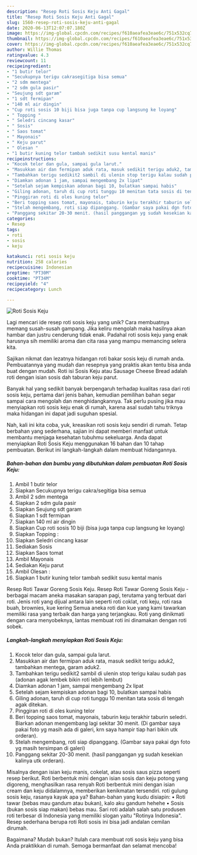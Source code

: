 ```yaml
---
description: "Resep Roti Sosis Keju Anti Gagal"
title: "Resep Roti Sosis Keju Anti Gagal"
slug: 1560-resep-roti-sosis-keju-anti-gagal
date: 2020-06-13T12:07:07.180Z
image: https://img-global.cpcdn.com/recipes/f610aeafea3eae6c/751x532cq70/roti-sosis-keju-foto-resep-utama.jpg
thumbnail: https://img-global.cpcdn.com/recipes/f610aeafea3eae6c/751x532cq70/roti-sosis-keju-foto-resep-utama.jpg
cover: https://img-global.cpcdn.com/recipes/f610aeafea3eae6c/751x532cq70/roti-sosis-keju-foto-resep-utama.jpg
author: Willie Thomas
ratingvalue: 4.3
reviewcount: 11
recipeingredient:
- "1 butir telor"
- "Secukupnya terigu cakrasegitiga bisa semua"
- "2 sdm mentega"
- "2 sdm gula pasir"
- "Seujung sdt garam"
- "1 sdt fermipan"
- "140 ml air dingin"
- "Cup roti sosis 10 biji bisa juga tanpa cup langsung ke loyang"
- " Topping "
- " Seledri cincang kasar"
- " Sosis"
- " Saos tomat"
- " Mayonais"
- " Keju parut"
- " Olesan "
- "1 butir kuning telor tambah sedikit susu kental manis"
recipeinstructions:
- "Kocok telor dan gula, sampai gula larut."
- "Masukkan air dan fermipan aduk rata, masuk sedikit terigu aduk2, tambahkan mentega, garam aduk2."
- "Tambahkan terigu sedikit2 sambil di ulenin stop terigu kalau sudah pas (adonan agak lembek bikin roti lebih lembut)"
- "Diamkan adonan 1 jam, sampai mengembang 2x lipat"
- "Setelah sejam kempiskan adonan bagi 10, bulatkan sampai habis"
- "Giling adonan, taruh di cup roti tunggu 10 menitan tata sosis di tengah agak ditekan."
- "Pinggiran roti di oles kuning telor"
- "Beri topping saos tomat, mayonais, taburin keju terakhir taburin seledri. Biarkan adonan mengembang lagi sekitar 30 menit. (Di gambar saya pakai foto yg masih ada di galeri, krn saya hampir tiap hari bikin utk orderan)."
- "Stelah mengembang, roti siap dipanggang. (Gambar saya pakai dgn foto yg masih tersimpan di galeri)"
- "Panggang sekitar 20-30 menit. (hasil panggangan yg sudah kesekian kalinya utk orderan)."
categories:
- Resep
tags:
- roti
- sosis
- keju

katakunci: roti sosis keju 
nutrition: 258 calories
recipecuisine: Indonesian
preptime: "PT30M"
cooktime: "PT34M"
recipeyield: "4"
recipecategory: Lunch

---
```



![Roti Sosis Keju](https://img-global.cpcdn.com/recipes/f610aeafea3eae6c/751x532cq70/roti-sosis-keju-foto-resep-utama.jpg)

Lagi mencari ide resep roti sosis keju yang unik? Cara membuatnya memang susah-susah gampang. Jika keliru mengolah maka hasilnya akan hambar dan justru cenderung tidak enak. Padahal roti sosis keju yang enak harusnya sih memiliki aroma dan cita rasa yang mampu memancing selera kita.

Sajikan nikmat dan lezatnya hidangan roti bakar sosis keju di rumah anda. Pembuatannya yang mudah dan resepnya yang praktis akan tentu bisa anda buat dengan mudah. Roti isi Sosis Keju atau Sausage Cheese Bread adalah roti dengan isian sosis dah taburan keju parut.

Banyak hal yang sedikit banyak berpengaruh terhadap kualitas rasa dari roti sosis keju, pertama dari jenis bahan, kemudian pemilihan bahan segar sampai cara mengolah dan menghidangkannya. Tak perlu pusing jika mau menyiapkan roti sosis keju enak di rumah, karena asal sudah tahu triknya maka hidangan ini dapat jadi suguhan spesial.


Nah, kali ini kita coba, yuk, kreasikan roti sosis keju sendiri di rumah. Tetap berbahan yang sederhana, sajian ini dapat memberi manfaat untuk membantu menjaga kesehatan tubuhmu sekeluarga. Anda dapat menyiapkan Roti Sosis Keju menggunakan 16 bahan dan 10 tahap pembuatan. Berikut ini langkah-langkah dalam membuat hidangannya.

<!--inarticleads1-->

##### Bahan-bahan dan bumbu yang dibutuhkan dalam pembuatan Roti Sosis Keju:

1. Ambil 1 butir telor
1. Siapkan Secukupnya terigu cakra/segitiga bisa semua
1. Ambil 2 sdm mentega
1. Siapkan 2 sdm gula pasir
1. Siapkan Seujung sdt garam
1. Siapkan 1 sdt fermipan
1. Siapkan 140 ml air dingin
1. Siapkan Cup roti sosis 10 biji (bisa juga tanpa cup langsung ke loyang)
1. Siapkan  Topping :
1. Siapkan  Seledri cincang kasar
1. Sediakan  Sosis
1. Siapkan  Saos tomat
1. Ambil  Mayonais
1. Sediakan  Keju parut
1. Ambil  Olesan :
1. Siapkan 1 butir kuning telor tambah sedikit susu kental manis


Resep Roti Tawar Goreng Sosis Keju. Resep Roti Tawar Goreng Sosis Keju - berbagai macam aneka masakan sarapan pagi, terutama yang terbuat dari roti. Jenis roti yang dijual antara lain seperti roti coklat, roti keju, roti rasa buah, brownies, kue kering Semua aneka roti dan kue yang kami tawarkan memiliki rasa yang terbaik dan harga yang terjangkau. Roti yang dinikmati dengan cara menyobeknya, lantas membuat roti ini dinamakan dengan roti sobek. 

<!--inarticleads2-->

##### Langkah-langkah menyiapkan Roti Sosis Keju:

1. Kocok telor dan gula, sampai gula larut.
1. Masukkan air dan fermipan aduk rata, masuk sedikit terigu aduk2, tambahkan mentega, garam aduk2.
1. Tambahkan terigu sedikit2 sambil di ulenin stop terigu kalau sudah pas (adonan agak lembek bikin roti lebih lembut)
1. Diamkan adonan 1 jam, sampai mengembang 2x lipat
1. Setelah sejam kempiskan adonan bagi 10, bulatkan sampai habis
1. Giling adonan, taruh di cup roti tunggu 10 menitan tata sosis di tengah agak ditekan.
1. Pinggiran roti di oles kuning telor
1. Beri topping saos tomat, mayonais, taburin keju terakhir taburin seledri. Biarkan adonan mengembang lagi sekitar 30 menit. (Di gambar saya pakai foto yg masih ada di galeri, krn saya hampir tiap hari bikin utk orderan).
1. Stelah mengembang, roti siap dipanggang. (Gambar saya pakai dgn foto yg masih tersimpan di galeri)
1. Panggang sekitar 20-30 menit. (hasil panggangan yg sudah kesekian kalinya utk orderan).


Misalnya dengan isian keju manis, cokelat, atau sosis saus pizza seperti resep berikut. Roti berbentuk mini dengan isian sosis dan keju potong yang digoreng, menghasilkan rasa renyah Roti berbentuk mini dengan isian cream dan keju didalamnya, memberikan kenikmatan tersendiri. roti gulung sosis keju, rasanya kayak apa ya? Bahan-bahan yang kudu disiapin: • Roti tawar (bebas mau gandum atau bukan), kalo aku gandum hehehe • Sosis (bukan sosis siap makan) bebas mau. Sari roti adalah salah satu produsen roti terbesar di Indonesia yang memiliki slogan yaitu &#34;Rotinya Indonesia&#34;. Resep sederhana berupa roti Roti sosis ini bisa jadi andalan cemilan dirumah. 

Bagaimana? Mudah bukan? Itulah cara membuat roti sosis keju yang bisa Anda praktikkan di rumah. Semoga bermanfaat dan selamat mencoba!
